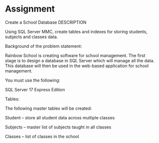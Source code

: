 # Assignment
Create a School Database
DESCRIPTION

Using SQL Server MMC, create tables and indexes for storing students, subjects and classes data.

Background of the problem statement:

Rainbow School is creating software for school management. The first stage is to design a database in SQL Server which will manage all the data. This database will then be used in the web-based application for school management.

You must use the following:

SQL Server 17 Express Edition

 

Tables:

 

The following master tables will be created:

Student – store all student data across multiple classes

Subjects – master list of subjects taught in all classes

Classes – list of classes in the school
